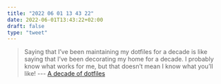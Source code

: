 ```yaml
---
title: "2022 06 01 13 43 22"
date: 2022-06-01T13:43:22+02:00
draft: false
type: "tweet"
---
```


> Saying that I’ve been maintaining my dotfiles for a decade is like saying that I’ve been decorating my home for a decade. I probably know what works for me, but that doesn’t mean I know what you’ll like! --- [A decade of dotfiles](https://evanhahn.com/a-decade-of-dotfiles/)
